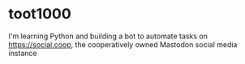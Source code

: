 # toot1000

I'm learning Python and building a bot to automate tasks on https://social.coop, the cooperatively owned Mastodon social media instance
